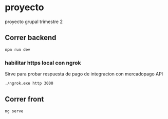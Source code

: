 # proyecto
proyecto grupal trimestre 2

## Correr backend
```sh
npm run dev
```

###  habilitar https local con ngrok
Sirve para probar respuesta de pago de integracion con mercadopago API
```sh
./ngrok.exe http 3000
```

## Correr front

```sh
ng serve
```
